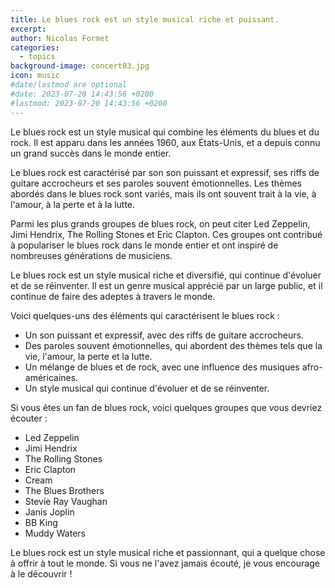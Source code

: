 ```yaml
---
title: Le blues rock est un style musical riche et puissant.
excerpt: 
author: Nicolas Formet
categories:
  - topics
background-image: concert03.jpg
icon: music
#date/lastmod are optional
#date: 2023-07-20 14:43:56 +0200
#lastmod: 2023-07-20 14:43:56 +0200
---
```

Le blues rock est un style musical qui combine les éléments du blues et du rock. Il est apparu dans les années 1960, aux États-Unis, et a depuis connu un grand succès dans le monde entier.

Le blues rock est caractérisé par son son puissant et expressif, ses riffs de guitare accrocheurs et ses paroles souvent émotionnelles. Les thèmes abordés dans le blues rock sont variés, mais ils ont souvent trait à la vie, à l'amour, à la perte et à la lutte.

Parmi les plus grands groupes de blues rock, on peut citer Led Zeppelin, Jimi Hendrix, The Rolling Stones et Eric Clapton. Ces groupes ont contribué à populariser le blues rock dans le monde entier et ont inspiré de nombreuses générations de musiciens.

Le blues rock est un style musical riche et diversifié, qui continue d'évoluer et de se réinventer. Il est un genre musical apprécié par un large public, et il continue de faire des adeptes à travers le monde.

Voici quelques-uns des éléments qui caractérisent le blues rock :
<ul>
		<li>Un son puissant et expressif, avec des riffs de guitare accrocheurs.</li>
		<li>Des paroles souvent émotionnelles, qui abordent des thèmes tels que la vie, l'amour, la perte et la lutte.</li>
		<li>Un mélange de blues et de rock, avec une influence des musiques afro-américaines.</li>
    <li>Un style musical qui continue d'évoluer et de se réinventer.</li>
</ul>
Si vous êtes un fan de blues rock, voici quelques groupes que vous devriez écouter :
<ul>
		<li>Led Zeppelin</li>
		<li>Jimi Hendrix</li>
		<li>The Rolling Stones</li>
    <li>Eric Clapton</li>
		<li>Cream</li>
		<li>The Blues Brothers</li>
    <li>Stevie Ray Vaughan</li>
		<li>Janis Joplin</li>
		<li>BB King</li>
    <li>Muddy Waters</li>
</ul>

Le blues rock est un style musical riche et passionnant, qui a quelque chose à offrir à tout le monde. Si vous ne l'avez jamais écouté, je vous encourage à le découvrir !